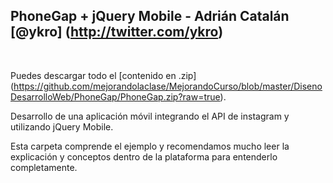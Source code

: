 ## PhoneGap + jQuery Mobile - Adrián Catalán [@ykro] (http://twitter.com/ykro)
<br />


Puedes descargar todo el [contenido en .zip] (https://github.com/mejorandolaclase/MejorandoCurso/blob/master/DisenoDesarrolloWeb/PhoneGap/PhoneGap.zip?raw=true).

Desarrollo de una aplicación móvil integrando el API de instagram y utilizando jQuery Mobile.

Esta carpeta comprende el ejemplo y recomendamos mucho leer la explicación y conceptos dentro de la plataforma para entenderlo completamente.
